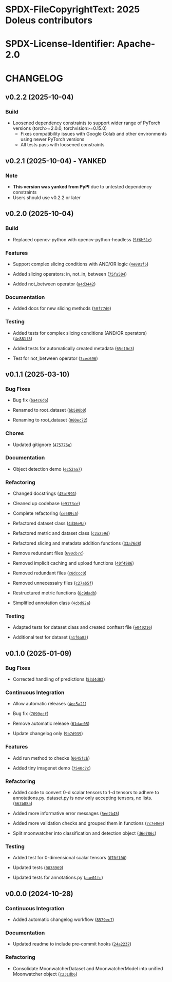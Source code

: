 # SPDX-FileCopyrightText: 2025 Doleus contributors

# SPDX-License-Identifier: Apache-2.0

# CHANGELOG

## v0.2.2 (2025-10-04)

### Build

- Loosened dependency constraints to support wider range of PyTorch versions (torch>=2.0.0, torchvision>=0.15.0)
  - Fixes compatibility issues with Google Colab and other environments using newer PyTorch versions
  - All tests pass with loosened constraints

## v0.2.1 (2025-10-04) - YANKED

### Note

- **This version was yanked from PyPI** due to untested dependency constraints
- Users should use v0.2.2 or later

## v0.2.0 (2025-10-04)

### Build

- Replaced opencv-python with opencv-python-headless
  ([`5f6b51c`](https://github.com/Doleus/doleus/commit/5f6b51c))

### Features

- Support complex slicing conditions with AND/OR logic
  ([`4e881f5`](https://github.com/Doleus/doleus/commit/4e881f5))

- Added slicing operators: in, not_in, between
  ([`75fa504`](https://github.com/Doleus/doleus/commit/75fa504))

- Added not_between operator
  ([`a4d3442`](https://github.com/Doleus/doleus/commit/a4d3442))

### Documentation

- Added docs for new slicing methods
  ([`50f77d0`](https://github.com/Doleus/doleus/commit/50f77d0))

### Testing

- Added tests for complex slicing conditions (AND/OR operators)
  ([`4e881f5`](https://github.com/Doleus/doleus/commit/4e881f5))

- Added tests for automatically created metadata
  ([`65c10c3`](https://github.com/Doleus/doleus/commit/65c10c3))

- Test for not_between operator
  ([`7cec696`](https://github.com/Doleus/doleus/commit/7cec696))

## v0.1.1 (2025-03-10)

### Bug Fixes

- Bug fix
  ([`ba4c6d6`](https://github.com/iamheinrich/doleus/commit/ba4c6d60b805662ea15bc2a0a6b76197cabc2189))

- Renamed to root_dataset
  ([`bb580b0`](https://github.com/iamheinrich/doleus/commit/bb580b0686b6552bfdc0b8dd493e0e0dcc18bf8e))

- Renaming to root_dataset
  ([`080ec72`](https://github.com/iamheinrich/doleus/commit/080ec72ef20eb8729371587a5610c6c8d4c237de))

### Chores

- Updated gitignore
  ([`475776e`](https://github.com/iamheinrich/doleus/commit/475776e9477a5a503c200d955713cc9c1f505344))

### Documentation

- Object detection demo
  ([`ec52aa7`](https://github.com/iamheinrich/doleus/commit/ec52aa7c8b4a0c5dfef4d568386fb5b4417e816f))

### Refactoring

- Changed docstrings
  ([`45bf991`](https://github.com/iamheinrich/doleus/commit/45bf991b1fa376c9b043a0d486011ea877f3f555))

- Cleaned up codebase
  ([`e9173ce`](https://github.com/iamheinrich/doleus/commit/e9173ced68c0540bc7c2c5fbbe05cd8d44e96baf))

- Complete refactoring
  ([`ce589c5`](https://github.com/iamheinrich/doleus/commit/ce589c51ec982a55db415bc47a85e29b8a591f2d))

- Refactored dataset class
  ([`4d36e9a`](https://github.com/iamheinrich/doleus/commit/4d36e9abb9dcadc9624d47efdd7a6979ecddf207))

- Refactored metric and dataset class
  ([`c2a259d`](https://github.com/iamheinrich/doleus/commit/c2a259d7718d6d2e1bf8aa99e4fd2fe9e3389422))

- Refactored slicing and metadata addition functions
  ([`33a76d8`](https://github.com/iamheinrich/doleus/commit/33a76d8b5e9e5bfe0cec0102de6e43ea9be6e494))

- Remove redundant files
  ([`690cb7c`](https://github.com/iamheinrich/doleus/commit/690cb7ca3bf5987224ae4f3dc9de97e9ec3af42e))

- Removed implicit caching and upload functions
  ([`40f4986`](https://github.com/iamheinrich/doleus/commit/40f498673b0bc2f66f683d4f64afb0362bb0262d))

- Removed redundant files
  ([`c8dccc0`](https://github.com/iamheinrich/doleus/commit/c8dccc0a0584ec7a3b9f734a51da68ab77f7cdd5))

- Removed unnecessairy files
  ([`c27ab5f`](https://github.com/iamheinrich/doleus/commit/c27ab5ff9b8cb852f041d84d96410f2cc2fd4902))

- Restructured metric functions
  ([`8c9dadb`](https://github.com/iamheinrich/doleus/commit/8c9dadbce13ad9604599e022bae484fe08f90cc0))

- Simplified annotation class
  ([`4cbd92a`](https://github.com/iamheinrich/doleus/commit/4cbd92ae0da973150d117926b52a695f41eb7c02))

### Testing

- Adapted tests for dataset class and created conftest file
  ([`e040216`](https://github.com/iamheinrich/doleus/commit/e04021688efea3b85df15d721687b2d008daf775))

- Additional test for dataset
  ([`a1f6a83`](https://github.com/iamheinrich/doleus/commit/a1f6a83888cb4eb2c31fc419512cd6896363df0a))

## v0.1.0 (2025-01-09)

### Bug Fixes

- Corrected handling of predictions
  ([`53d4d03`](https://github.com/iamheinrich/doleus/commit/53d4d032a0ce466072a7e878bc1c673d315b9bda))

### Continuous Integration

- Allow automatic releases
  ([`4ec5a21`](https://github.com/iamheinrich/doleus/commit/4ec5a2182c83856cfef9309a857438041c460b02))

- Bug fix
  ([`7099ecf`](https://github.com/iamheinrich/doleus/commit/7099ecf4616b7ff4399db7eb0c7034909cee9648))

- Remove automatic release
  ([`61dae05`](https://github.com/iamheinrich/doleus/commit/61dae05e5d2d2c663c3d116b7f77acdb46edfa6d))

- Update changelog only
  ([`9b7d939`](https://github.com/iamheinrich/doleus/commit/9b7d939b64455d290ba5d56e6a4fa9b7c6cba37a))

### Features

- Add run method to checks
  ([`6645fcb`](https://github.com/iamheinrich/doleus/commit/6645fcbb005aad6ee2f79b43356d31049847c4f0))

- Added tiny imagenet demo
  ([`7540c7c`](https://github.com/iamheinrich/doleus/commit/7540c7cef5296f86f444ac459af8556793c06ec5))

### Refactoring

- Added code to convert 0-d scalar tensors to 1-d tensors to adhere to annotations.py. dataset.py is
  now only accepting tensors, no lists.
  ([`663b88a`](https://github.com/iamheinrich/doleus/commit/663b88accdb02d2835d050d650aed6b32bff98ba))

- Added more informative error messages
  ([`5ee2b45`](https://github.com/iamheinrich/doleus/commit/5ee2b451d1afc941a57a023a364eee30f4ac03c8))

- Added more validation checks and grouped them in functions
  ([`7c7e0e0`](https://github.com/iamheinrich/doleus/commit/7c7e0e0c6d9e173ce6a5729c849d4800814a3ce9))

- Split moonwatcher into classification and detection object
  ([`d6e786c`](https://github.com/iamheinrich/doleus/commit/d6e786c26a2503f6f7c1a0f0d8c17565a97b184e))

### Testing

- Added test for 0-dimensional scalar tensors
  ([`070f100`](https://github.com/iamheinrich/doleus/commit/070f100171909bfd7bb905bcf6621f3801e8f6ec))

- Updated tests
  ([`0838969`](https://github.com/iamheinrich/doleus/commit/0838969adcb0949cd91c05916771214b29ffc53a))

- Updated tests for annotations.py
  ([`aae01fc`](https://github.com/iamheinrich/doleus/commit/aae01fc611a6252b4a37e390274d90eb5a242999))

## v0.0.0 (2024-10-28)

### Continuous Integration

- Added automatic changelog workflow
  ([`8579ec7`](https://github.com/iamheinrich/doleus/commit/8579ec70826e268a16a435eebc2e426b6060b26e))

### Documentation

- Updated readme to include pre-commit hooks
  ([`24a2237`](https://github.com/iamheinrich/doleus/commit/24a2237c794cd0d6e4ba532e36c99e25d2814626))

### Refactoring

- Consolidate MoonwatcherDataset and MoonwatcherModel into unified Moonwatcher object
  ([`c231db6`](https://github.com/iamheinrich/doleus/commit/c231db6a26d5644b54a0d18b36fc8d2849704cfa))
